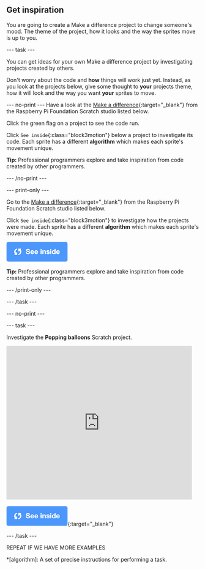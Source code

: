 ## Get inspiration

You are going to create a Make a difference project to change someone's mood. The theme of the project, how it looks and the way the sprites move is up to you. 

--- task ---

You can get ideas for your own Make a difference project by investigating projects created by others.

Don't worry about the code and **how** things will work just yet. Instead, as you look at the projects below, give some thought to **your** projects theme, how it will look and the way you want **your** sprites to move.

--- no-print ---
Have a look at the [Make a difference](https://scratch.mit.edu/studios/27520550){:target="_blank"} from the Raspberry Pi Foundation Scratch studio listed below.

Click the green flag on a project to see the code run.

Click `See inside`{:class="block3motion"} below a project to investigate its code. Each sprite has a different **algorithm** which makes each sprite's movement unique.

**Tip:** Professional programmers explore and take inspiration from code created by other programmers.

--- /no-print ---

--- print-only ---

Go to the [Make a difference](https://scratch.mit.edu/studios/27520550){:target="_blank"} from the Raspberry Pi Foundation Scratch studio listed below.

Click `See inside`{:class="block3motion"} to investigate how the projects were made. Each sprite has a different **algorithm** which makes each sprite's movement unique.

![See inside icon](images/see_inside.png)

**Tip:** Professional programmers explore and take inspiration from code created by other programmers.

--- /print-only ---

--- /task ---

--- no-print ---

--- task ---

Investigate the **Popping balloons** Scratch project.

<div class="scratch-preview">
  <iframe src="https://scratch.mit.edu/projects/425346741/embed" allowtransparency="true" width="485" height="402" frameborder="0" scrolling="no" allowfullscreen></iframe>
</div>

[![See inside icon](images/see_inside.png)](https://scratch.mit.edu/projects/425346741/editor/){:target="_blank"}

--- /task ---

REPEAT IF WE HAVE MORE EXAMPLES

*[algorithm]: A set of precise instructions for performing a task.
